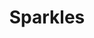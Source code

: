 ---
title: Sparkles
tags:
icon: sparkles
svg: '<svg xmlns="http://www.w3.org/2000/svg" width="24" height="24" fill="none" viewBox="0 0 24 24" stroke-width="1.5" stroke-linecap="round" stroke-linejoin="round" stroke="currentColor"><path d="M14.77 20c1.123-4.132 2.486-5.421 6.23-6.546-3.934-1.18-5.16-2.612-6.23-6.545-1.124 4.132-2.488 5.421-6.232 6.545 3.93 1.18 5.163 2.622 6.231 6.546Zm-8.308-8.727c.512-2.151 1.502-3.122 3.461-3.637C7.963 7.122 6.973 6.151 6.462 4 5.972 6.058 5.047 7.098 3 7.636c1.959.515 2.95 1.486 3.462 3.637Z"/></svg>'
---
